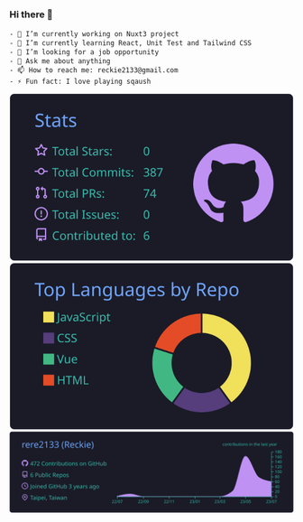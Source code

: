 ### Hi there 👋

```
- 🔭 I’m currently working on Nuxt3 project
- 🌱 I’m currently learning React, Unit Test and Tailwind CSS
- 🤔 I’m looking for a job opportunity
- 💬 Ask me about anything
- 📫 How to reach me: reckie2133@gmail.com
- ⚡ Fun fact: I love playing sqaush
```

![](https://raw.githubusercontent.com/rere2133/rere2133/main/profile-summary-card-output/tokyonight/3-stats.svg)
![](https://raw.githubusercontent.com/rere2133/rere2133/main/profile-summary-card-output/tokyonight/1-repos-per-language.svg)
![](https://raw.githubusercontent.com/rere2133/rere2133/main/profile-summary-card-output/tokyonight/0-profile-details.svg)
